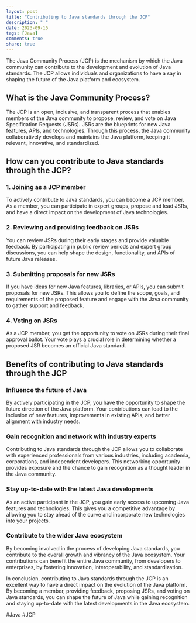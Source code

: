 ```yaml
---
layout: post
title: "Contributing to Java standards through the JCP"
description: " "
date: 2023-09-15
tags: [Java]
comments: true
share: true
---
```


The Java Community Process (JCP) is the mechanism by which the Java community can contribute to the development and evolution of Java standards. The JCP allows individuals and organizations to have a say in shaping the future of the Java platform and ecosystem.

## What is the Java Community Process?

The JCP is an open, inclusive, and transparent process that enables members of the Java community to propose, review, and vote on Java Specification Requests (JSRs). JSRs are the blueprints for new Java features, APIs, and technologies. Through this process, the Java community collaboratively develops and maintains the Java platform, keeping it relevant, innovative, and standardized.

## How can you contribute to Java standards through the JCP?

### 1. Joining as a JCP member

To actively contribute to Java standards, you can become a JCP member. As a member, you can participate in expert groups, propose and lead JSRs, and have a direct impact on the development of Java technologies.

### 2. Reviewing and providing feedback on JSRs

You can review JSRs during their early stages and provide valuable feedback. By participating in public review periods and expert group discussions, you can help shape the design, functionality, and APIs of future Java releases.

### 3. Submitting proposals for new JSRs

If you have ideas for new Java features, libraries, or APIs, you can submit proposals for new JSRs. This allows you to define the scope, goals, and requirements of the proposed feature and engage with the Java community to gather support and feedback.

### 4. Voting on JSRs

As a JCP member, you get the opportunity to vote on JSRs during their final approval ballot. Your vote plays a crucial role in determining whether a proposed JSR becomes an official Java standard.

## Benefits of contributing to Java standards through the JCP

### Influence the future of Java

By actively participating in the JCP, you have the opportunity to shape the future direction of the Java platform. Your contributions can lead to the inclusion of new features, improvements in existing APIs, and better alignment with industry needs.

### Gain recognition and network with industry experts

Contributing to Java standards through the JCP allows you to collaborate with experienced professionals from various industries, including academia, corporations, and independent developers. This networking opportunity provides exposure and the chance to gain recognition as a thought leader in the Java community.

### Stay up-to-date with the latest Java developments

As an active participant in the JCP, you gain early access to upcoming Java features and technologies. This gives you a competitive advantage by allowing you to stay ahead of the curve and incorporate new technologies into your projects.

### Contribute to the wider Java ecosystem

By becoming involved in the process of developing Java standards, you contribute to the overall growth and vibrancy of the Java ecosystem. Your contributions can benefit the entire Java community, from developers to enterprises, by fostering innovation, interoperability, and standardization.

In conclusion, contributing to Java standards through the JCP is an excellent way to have a direct impact on the evolution of the Java platform. By becoming a member, providing feedback, proposing JSRs, and voting on Java standards, you can shape the future of Java while gaining recognition and staying up-to-date with the latest developments in the Java ecosystem.

#Java #JCP
